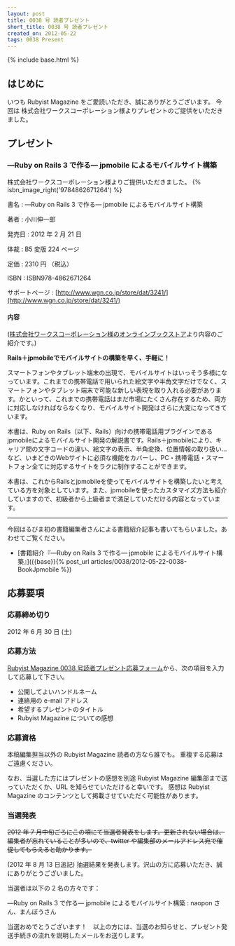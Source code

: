 ```yaml
---
layout: post
title: 0038 号 読者プレゼント
short_title: 0038 号 読者プレゼント
created_on: 2012-05-22
tags: 0038 Present
---
```

{% include base.html %}


## はじめに

いつも Rubyist Magazine をご愛読いただき、誠にありがとうございます。
今回は 株式会社ワークスコーポレーション様よりプレゼントのご提供をいただきました。

## プレゼント

### ―Ruby on Rails 3 で作る― jpmobile によるモバイルサイト構築

株式会社ワークスコーポレーション様よりご提供いただきました。
{% isbn_image_right('9784862671264') %}

書名
: ―Ruby on Rails 3 で作る― jpmobile によるモバイルサイト構築

著者
: 小川伸一郎

発売日
: 2012 年 2 月 21 日

体裁
: B5 変版 224 ページ

定価
: 2310 円 （税込）

ISBN
: ISBN978-4862671264

サポートページ
: [http://www.wgn.co.jp/store/dat/3241/](http://www.wgn.co.jp/store/dat/3241/)

#### 内容

([株式会社ワークスコーポレーション様のオンラインブックストア](http://www.wgn.co.jp/store/dat/3241/)より内容のご紹介です。)

__Rails＋jpmobileでモバイルサイトの構築を早く、手軽に！__

スマートフォンやタブレット端末の出現で、モバイルサイトはいっそう多様になっています。これまでの携帯電話で用いられた絵文字や半角文字だけでなく、スマートフォンやタブレット端末で可能な新しい表現を取り入れる必要があります。かといって、これまでの携帯電話はまだ市場にたくさん存在するため、両方に対応しなければならなくなり、モバイルサイト開発はさらに大変になってきています。

本書は、Ruby on Rails（以下、Rails）向けの携帯電話用プラグインであるjpmobileによるモバイルサイト開発の解説書です。Rails＋jpmobileにより、キャリア間の文字コードの違い、絵文字の表示、半角変換、位置情報の取り扱い…など、いまどきのWebサイトに必須な機能をカバーし、PC・携帯電話・スマートフォン全てに対応するサイトをラクに制作することができます。

本書は、これからRailsとjpmobileを使ってモバイルサイトを構築したいと考えている方を対象としています。また、jpmobileを使ったカスタマイズ方法も紹介していますので、初級者から上級者まで満足していただける内容となっています。

----
今回はるびま初の書籍編集者さんによる書籍紹介記事も書いてもらいました。あわせてご覧ください。 

* [書籍紹介『―Ruby on Rails 3 で作る― jpmobile によるモバイルサイト構築』]({{base}}{% post_url articles/0038/2012-05-22-0038-BookJpmobile %})


## 応募要項

### 応募締め切り

2012 年 6 月 30 日 (土)

### 応募方法

[Rubyist Magazine 0038 号読者プレゼント応募フォーム](https://docs.google.com/spreadsheet/viewform?formkey=dHdCOW4zMVFxZVIzT0xqSGtHc2paOHc6MA)から、次の項目を入力して応募して下さい。

* 公開してよいハンドルネーム
* 連絡用の e-mail アドレス
* 希望するプレゼントのタイトル
* Rubyist Magazine についての感想


### 応募資格

本稿編集担当以外の Rubyist Magazine 読者の方なら誰でも。
重複する応募はご遠慮ください。

なお、当選した方にはプレゼントの感想を別途 Rubyist Magazine
編集部まで送っていただくか、URL を知らせていただけると幸いです。
感想は Rubyist Magazine のコンテンツとして掲載させていただく可能性があります。

### 当選発表

 ~~2012 年 7 月中旬ごろにこの項にて当選者発表をします。更新されない場合は、編集者が忘れていることが多いので、twitter や編集部のメールアドレス宛で催促してもらえると助かります。~~ 

(2012 年 8 月 13 日追記) 抽選結果を発表します。沢山の方に応募いただき、誠にありがとうございました。

当選者は以下の 2 名の方々です：

―Ruby on Rails 3 で作る― jpmobile によるモバイルサイト構築
: naopon さん、まんぼうさん

当選おめでとうございます！　以上の方には、当選のお知らせと、プレゼント発送手続きの流れを説明したメールをお送りします。


